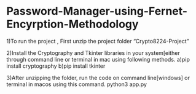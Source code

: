 # Password-Manager-using-Fernet-Encyrption-Methodology


1)To run the project , First unzip the project folder “Crypto8224-Project” 

2)Install the Cryptography and Tkinter libraries in your system[either through command line or terminal in mac using following methods.
a)pip install cryptography
b)pip install tkinter

3)After unzipping the folder, run the code on command line[windows] or terminal in macos using this command.
python3 app.py
